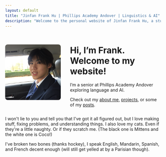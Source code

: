 ```yaml
---
layout: default
title: "Jinfan Frank Hu | Phillips Academy Andover | Linguistics & AI"
description: "Welcome to the personal website of Jinfan Frank Hu, a student at Phillips Academy exploring computational linguistics, AI research, NLP projects, coding, language preservation, and occasional posts about cats, hockey, and cheese."
---
```


<div style="display: flex; align-items: center; gap: 30px;">
  <img src="/images/ProfilePhoto.jpg" alt="Profile photo" style="width: 180px; border-radius: 8px;">
  <div>
    <h1>Hi, I’m Frank. Welcome to my website!</h1>
    <p>I’m a senior at Phillips Academy Andover exploring language and AI.</p>
    <p>Check out my <a href="/about">about me</a>, <a href="/projects">projects</a>, or some of my <a href="/posts">posts</a>.</p>
  </div>
</div>

I won't lie to you and tell you that I've got it all figured out, but I love making stuff, fixing problems, and understanding things. I also love my cats. Even if they're a little naughty. Or if they scratch me. (The black one is Mittens and the white one is Coco!)

I've broken two bones (thanks hockey), I speak English, Mandarin, Spanish, and French decent enough (will still get yelled at by a Parisian though). 